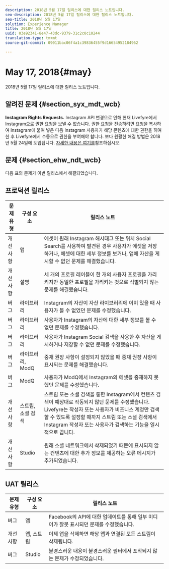 ```yaml
---
description: 2018년 5월 17일 릴리스에 대한 릴리스 노트입니다.
seo-description: 2018년 5월 17일 릴리스에 대한 릴리스 노트입니다.
seo-title: 2018년 5월 17일
solution: Experience Manager
title: 2018년 5월 17일
uuid: 03e92341-8e47-43dc-9379-31c2c0c10244
translation-type: tm+mt
source-git-commit: 09011bac06f4a1c39836455f9d16654952184962

---
```



# May 17, 2018{#may}

2018년 5월 17일 릴리스에 대한 릴리스 노트입니다.

## 알려진 문제 {#section_syx_mdt_wcb}

**Instagram Rights Requests.** Instagram API 변경으로 인해 현재 Livefyre에서 Instagram으로 권한 요청을 보낼 수 없습니다. 권한 요청을 전송하려면 요청을 복사하여 Instagram에 붙여 넣은 다음 Instagram 사용자가 해당 콘텐츠에 대한 권한을 허여한 후 Livefyre에서 수동으로 권한을 부여해야 합니다. 보다 원활한 해결 방법은 2018년 5월 24일에 도입됩니다. [자세한 내용은 여기를](/help/using/c-anouncements.md#c_anouncements)참조하십시오.

## 문제 {#section_ehw_ndt_wcb}

다음 표의 문제가 이번 릴리스에서 해결되었습니다.

## 프로덕션 릴리스

| **문제 유형** | **구성 요소** | **릴리스 노트** |
|---|---|---|
| 개선 사항 | 앱 | 에셋이 원래 Instagram 해시태그 또는 위치 Social Search를 사용하여 발견된 경우 사용자가 에셋을 저장하거나, 에셋에 대한 세부 정보를 보거나, 앱에 자산을 게시할 수 없던 문제를 해결했습니다. |
| 개선 사항 | 설명 | 세 개의 프로필 레이블이 한 개의 사용자 프로필을 가리키지만 동일한 프로필을 가리키는 것으로 식별되지 않는 문제를 해결했습니다. |
| 버그 | 라이브러리 | Instagram의 자산이 자산 라이브러리에 이미 있을 때 사용자가 볼 수 없었던 문제를 수정했습니다. |
| 버그 | 라이브러리 | 사용자가 Instagram의 자산에 대한 세부 정보를 볼 수 없던 문제를 수정했습니다. |
| 버그 | 라이브러리 | 사용자가 Instagram Social 검색을 사용한 후 자산을 게시하거나 저장할 수 없던 문제를 수정했습니다. |
| 버그 | 라이브러리, ModQ | 중재 권장 사항이 설정되지 않았을 때 중재 권장 사항이 표시되는 문제를 해결했습니다. |
| 버그 | ModQ | 사용자가 ModQ에서 Instagram의 에셋을 중재하지 못했던 문제를 수정했습니다. |
| 개선 사항 | 스트림, 소셜 검색 | 스트림 또는 소셜 검색을 통한 Instagram에서 컨텐츠 검색이 예상대로 작동되지 않던 문제를 수정했습니다. Livefyre는 작성자 또는 사용자가 비즈니스 계정만 검색할 수 있도록 설정할 때까지 스트림 또는 소셜 검색에서 Instagram 작성자 또는 사용자가 검색하는 기능을 일시적으로 끕니다. |
| 개선 사항 | Studio | 원래 소셜 네트워크에서 삭제되었기 때문에 표시되지 않는 컨텐츠에 대한 추가 정보를 제공하는 오류 메시지가 추가되었습니다. |

## UAT 릴리스

| **문제 유형** | **구성 요소** | **릴리스 노트** |
|---|---|---|
| 버그 | 앱 | Facebook의 API에 대한 업데이트를 통해 일부 미디어가 잘못 표시되던 문제를 수정했습니다. |
| 개선 사항 | 앱, 스트림 | 이제 앱을 삭제하면 해당 앱과 연결된 모든 스트림이 삭제됩니다. |
| 버그 | Studio | 불경스러운 내용이 불경스러운 필터에서 포착되지 않는 문제가 수정되었습니다. |

